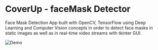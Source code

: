 # CoverUp - faceMask Detector
Face Mask Detection App built with OpenCV, TensorFlow using Deep Learning and Computer Vision concepts in order to detect face masks in static images as well as in real-time video streams with tkinter GUI.

![Demo](https://github.com/ayushhsinghh/faceMaskDetector/blob/main/face_detector/FaceMaskDemogif.gif)
